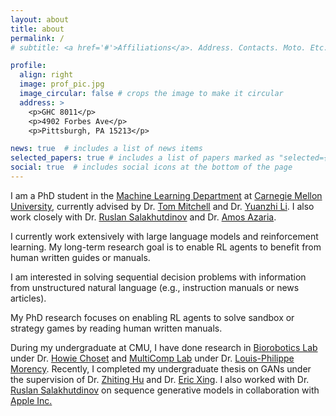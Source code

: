 ```yaml
---
layout: about
title: about
permalink: /
# subtitle: <a href='#'>Affiliations</a>. Address. Contacts. Moto. Etc.

profile:
  align: right
  image: prof_pic.jpg
  image_circular: false # crops the image to make it circular
  address: >
    <p>GHC 8011</p>
    <p>4902 Forbes Ave</p>
    <p>Pittsburgh, PA 15213</p>

news: true  # includes a list of news items
selected_papers: true # includes a list of papers marked as "selected={true}"
social: true  # includes social icons at the bottom of the page
---
```


I am a PhD student in the [Machine Learning Department](https://www.ml.cmu.edu/) at [Carnegie Mellon University](https://www.cmu.edu/), currently advised by Dr. [Tom Mitchell](http://www.cs.cmu.edu/~tom/) and Dr. [Yuanzhi Li](https://www.andrew.cmu.edu/user/yuanzhil/). I also work closely with Dr. [Ruslan Salakhutdinov](https://www.cs.cmu.edu/~rsalakhu/) and Dr. [Amos Azaria](http://azariaa.com/).

I currently work extensively with large language models and reinforcement learning. My long-term research goal is to enable RL agents to benefit from human written guides or manuals.

I am interested in solving sequential decision problems with information from unstructured natural language (e.g., instruction manuals or news articles).

My PhD research focuses on enabling RL agents to solve sandbox or strategy games by reading human written manuals.

During my undergraduate at CMU, I have done research in [Biorobotics Lab](http://biorobotics.ri.cmu.edu/index.php) under Dr. [Howie Choset](https://www.cs.cmu.edu/~./choset/) and [MultiComp Lab](http://multicomp.cs.cmu.edu/) under Dr. [Louis-Philippe Morency](https://www.cs.cmu.edu/~morency/). Recently, I completed my undergraduate thesis on GANs under the supervision of Dr. [Zhiting Hu](http://zhiting.ucsd.edu/) and Dr. [Eric Xing](http://www.cs.cmu.edu/~epxing/). I also worked with Dr. [Ruslan Salakhutdinov](https://www.cs.cmu.edu/~rsalakhu/) on sequence generative models in collaboration with [Apple Inc.](https://machinelearning.apple.com/)
